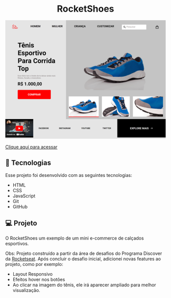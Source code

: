 <h1 align="center"> RocketShoes </h1>

![preview](./.github/preview.png)

[Clique aqui para acessar](https://maik-emanoel.github.io/rocketshoes/)

## 🚀 Tecnologias

Esse projeto foi desenvolvido com as seguintes tecnologias:

- HTML
- CSS
- JavaScript
- Git
- GitHub

## 💻 Projeto

O RocketShoes um exemplo de um mini e-commerce de calçados esportivos. <br>

Obs: Projeto construído a partir da área de desafios do Programa Discover da [Rocketseat](https://rocketseat.com.br). Após concluir o desafio inicial, adicionei novas features ao projeto, como por exemplo:

- Layout Responsivo
- Efeitos hover nos botões
- Ao clicar na imagem do tênis, ele irá aparecer ampliado para melhor visualização.